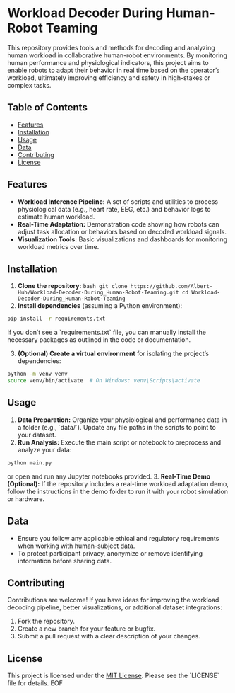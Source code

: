 # Workload Decoder During Human-Robot Teaming

This repository provides tools and methods for decoding and analyzing human workload in collaborative human-robot environments. By monitoring human performance and physiological indicators, this project aims to enable robots to adapt their behavior in real time based on the operator’s workload, ultimately improving efficiency and safety in high-stakes or complex tasks.

## Table of Contents
- [Features](#features)
- [Installation](#installation)
- [Usage](#usage)
- [Data](#data)
- [Contributing](#contributing)
- [License](#license)

## Features
- **Workload Inference Pipeline:** A set of scripts and utilities to process physiological data (e.g., heart rate, EEG, etc.) and behavior logs to estimate human workload.
- **Real-Time Adaptation:** Demonstration code showing how robots can adjust task allocation or behaviors based on decoded workload signals.
- **Visualization Tools:** Basic visualizations and dashboards for monitoring workload metrics over time.

## Installation
1. **Clone the repository:**
`bash
git clone https://github.com/Albert-Huh/Workload-Decoder-During_Human-Robot-Teaming.git
cd Workload-Decoder-During_Human-Robot-Teaming
`
2. **Install dependencies** (assuming a Python environment):
```bash
pip install -r requirements.txt
```
   If you don’t see a \`requirements.txt\` file, you can manually install the necessary packages as outlined in the code or documentation.

3. **(Optional) Create a virtual environment** for isolating the project’s dependencies:
```bash
python -m venv venv
source venv/bin/activate  # On Windows: venv\Scripts\activate
```

## Usage
1. **Data Preparation:** Organize your physiological and performance data in a folder (e.g., \`data/\`). Update any file paths in the scripts to point to your dataset.
2. **Run Analysis:** Execute the main script or notebook to preprocess and analyze your data:
```bash
python main.py
```
   or open and run any Jupyter notebooks provided.
3. **Real-Time Demo (Optional):** If the repository includes a real-time workload adaptation demo, follow the instructions in the demo folder to run it with your robot simulation or hardware.

## Data
- Ensure you follow any applicable ethical and regulatory requirements when working with human-subject data.
- To protect participant privacy, anonymize or remove identifying information before sharing data.

## Contributing
Contributions are welcome! If you have ideas for improving the workload decoding pipeline, better visualizations, or additional dataset integrations:
1. Fork the repository.
2. Create a new branch for your feature or bugfix.
3. Submit a pull request with a clear description of your changes.

## License
This project is licensed under the [MIT License](LICENSE). Please see the \`LICENSE\` file for details.
EOF
